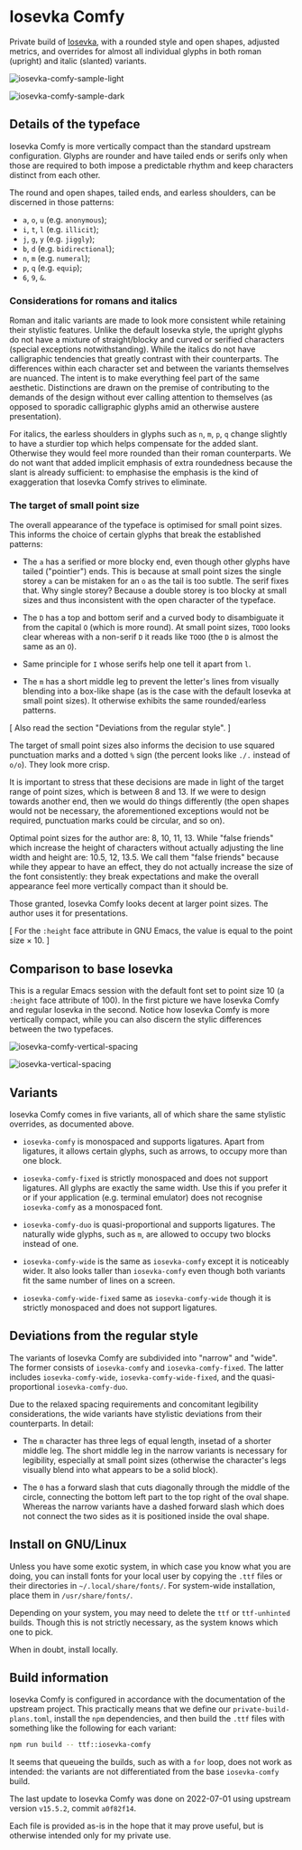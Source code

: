 # Iosevka Comfy

Private build of [Iosevka](https://github.com/be5invis/Iosevka), with a
rounded style and open shapes, adjusted metrics, and overrides for
almost all individual glyphs in both roman (upright) and italic
(slanted) variants.

![iosevka-comfy-sample-light](./iosevka-comfy-sample-light.png)

![iosevka-comfy-sample-dark](./iosevka-comfy-sample-dark.png)

## Details of the typeface

Iosevka Comfy is more vertically compact than the standard upstream
configuration.  Glyphs are rounder and have tailed ends or serifs only
when those are required to both impose a predictable rhythm and keep
characters distinct from each other.

The round and open shapes, tailed ends, and earless shoulders, can be
discerned in those patterns:

* `a`, `o`, `u` (e.g. `anonymous`);
* `i`, `t`, `l` (e.g. `illicit`);
* `j`, `g`, `y` (e.g. `jiggly`);
* `b`, `d` (e.g. `bidirectional`);
* `n`, `m` (e.g. `numeral`);
* `p`, `q` (e.g. `equip`);
* `6`, `9`, `&`.

### Considerations for romans and italics

Roman and italic variants are made to look more consistent while
retaining their stylistic features.  Unlike the default Iosevka style,
the upright glyphs do not have a mixture of straight/blocky and curved
or serified characters (special exceptions notwithstanding).  While the
italics do not have calligraphic tendencies that greatly contrast with
their counterparts.  The differences within each character set and
between the variants themselves are nuanced.  The intent is to make
everything feel part of the same aesthetic.  Distinctions are drawn on
the premise of contributing to the demands of the design without ever
calling attention to themselves (as opposed to sporadic calligraphic
glyphs amid an otherwise austere presentation).

For italics, the earless shoulders in glyphs such as `n`, `m`, `p`, `q`
change slightly to have a sturdier top which helps compensate for the
added slant.  Otherwise they would feel more rounded than their roman
counterparts.  We do not want that added implicit emphasis of extra
roundedness because the slant is already sufficient: to emphasise the
emphasis is the kind of exaggeration that Iosevka Comfy strives to
eliminate.

### The target of small point size

The overall appearance of the typeface is optimised for small point
sizes.  This informs the choice of certain glyphs that break the
established patterns:

* The `a` has a serified or more blocky end, even though other glyphs
  have tailed ("pointier") ends.  This is because at small point sizes
  the single storey `a` can be mistaken for an `o` as the tail is too
  subtle.  The serif fixes that.  Why single storey?  Because a double
  storey is too blocky at small sizes and thus inconsistent with the
  open character of the typeface.

* The `D` has a top and bottom serif and a curved body to disambiguate
  it from the capital `O` (which is more round).  At small point sizes,
  `TODO` looks clear whereas with a non-serif `D` it reads like `TOOO`
  (the `D` is almost the same as an `O`).

* Same principle for `I` whose serifs help one tell it apart from `l`.

* The `m` has a short middle leg to prevent the letter's lines from
  visually blending into a box-like shape (as is the case with the
  default Iosevka at small point sizes).  It otherwise exhibits the same
  rounded/earless patterns.

[ Also read the section "Deviations from the regular style". ]

The target of small point sizes also informs the decision to use squared
punctuation marks and a dotted `%` sign (the percent looks like `./.`
instead of `o/o`).  They look more crisp.

It is important to stress that these decisions are made in light of the
target range of point sizes, which is between 8 and 13.  If we were to
design towards another end, then we would do things differently (the
open shapes would not be necessary, the aforementioned exceptions would
not be required, punctuation marks could be circular, and so on).

Optimal point sizes for the author are: 8, 10, 11, 13.  While "false
friends" which increase the height of characters without actually
adjusting the line width and height are: 10.5, 12, 13.5.  We call them
"false friends" because while they appear to have an effect, they do not
actually increase the size of the font consistently: they break
expectations and make the overall appearance feel more vertically
compact than it should be.

Those granted, Iosevka Comfy looks decent at larger point sizes.  The
author uses it for presentations.

[ For the `:height` face attribute in GNU Emacs, the value is equal to
  the point size × 10. ]

## Comparison to base Iosevka

This is a regular Emacs session with the default font set to point size
10 (a `:height` face attribute of 100).  In the first picture we have
Iosevka Comfy and regular Iosevka in the second.  Notice how Iosevka
Comfy is more vertically compact, while you can also discern the stylic
differences between the two typefaces.

![iosevka-comfy-vertical-spacing](.2022-07-01-iosevka-comfy-vertical-spacing.png)

![iosevka-vertical-spacing](./2022-07-01-iosevka-vertical-spacing.png)

## Variants

Iosevka Comfy comes in five variants, all of which share the same
stylistic overrides, as documented above.

* `iosevka-comfy` is monospaced and supports ligatures.  Apart from
  ligatures, it allows certain glyphs, such as arrows, to occupy more
  than one block.

* `iosevka-comfy-fixed` is strictly monospaced and does not support
  ligatures.  All glyphs are exactly the same width.  Use this if you
  prefer it or if your application (e.g. terminal emulator) does not
  recognise `iosevka-comfy` as a monospaced font.

* `iosevka-comfy-duo` is quasi-proportional and supports ligatures.  The
  naturally wide glyphs, such as `m`, are allowed to occupy two blocks
  instead of one.

* `iosevka-comfy-wide` is the same as `iosevka-comfy` except it is
  noticeably wider.  It also looks taller than `iosevka-comfy` even
  though both variants fit the same number of lines on a screen.

* `iosevka-comfy-wide-fixed` same as `iosevka-comfy-wide` though it is
  strictly monospaced and does not support ligatures.

## Deviations from the regular style

The variants of Iosevka Comfy are subdivided into "narrow" and "wide".
The former consists of `iosevka-comfy` and `iosevka-comfy-fixed`.  The
latter includes `iosevka-comfy-wide`, `iosevka-comfy-wide-fixed`, and
the quasi-proportional `iosevka-comfy-duo`.

Due to the relaxed spacing requirements and concomitant legibility
considerations, the wide variants have stylistic deviations from their
counterparts.  In detail:

* The `m` character has three legs of equal length, insetad of a shorter
  middle leg.  The short middle leg in the narrow variants is necessary
  for legibility, especially at small point sizes (otherwise the
  character's legs visually blend into what appears to be a solid
  block).

* The `0` has a forward slash that cuts diagonally through the middle of
  the circle, connecting the bottom left part to the top right of the
  oval shape.  Whereas the narrow variants have a dashed forward slash
  which does not connect the two sides as it is positioned inside the
  oval shape.

## Install on GNU/Linux

Unless you have some exotic system, in which case you know what you are
doing, you can install fonts for your local user by copying the `.ttf`
files or their directories in `~/.local/share/fonts/`.  For system-wide
installation, place them in `/usr/share/fonts/`.

Depending on your system, you may need to delete the `ttf` or
`ttf-unhinted` builds.  Though this is not strictly necessary, as the
system knows which one to pick.

When in doubt, install locally.

## Build information

Iosevka Comfy is configured in accordance with the documentation of the
upstream project.  This practically means that we define our
`private-build-plans.toml`, install the `npm` dependencies, and then
build the `.ttf` files with something like the following for each
variant:

```sh
npm run build -- ttf::iosevka-comfy
```

It seems that queueing the builds, such as with a `for` loop, does not
work as intended: the variants are not differentiated from the base
`iosevka-comfy` build.

The last update to Iosevka Comfy was done on 2022-07-01 using upstream
version `v15.5.2`, commit `a0f82f14`.

Each file is provided as-is in the hope that it may prove useful, but
is otherwise intended only for my private use.
